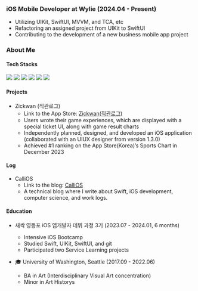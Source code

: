 
### iOS Mobile Developer at Wylie (2024.04 - Present)
- Utilizing UIKit, SwiftUI, MVVM, and TCA, etc
- Refactoring an assigned project from UIKit to SwiftUI
- Contributing to the development of a new business mobile app project

### About Me
#### Tech Stacks
  
<img src= "https://img.shields.io/badge/iOS-000000?style=flat-square&logo=ios&logoColor=white"/> <img src= "https://img.shields.io/badge/Swift-FA7343?style=flat-square&logo=swift&logoColor=white"/> <img src="https://img.shields.io/badge/UIKit-2396F3?style=flat-square&logo=UIKit&logoColor=white"/> <img src="https://img.shields.io/badge/SwiftUI-3B66BC?style=flat-square&logo=swift&logoColor=white"/>  <img src= "https://img.shields.io/badge/ReactiveX-B7178C?style=flat-square&logo=ReactiveX&logoColor=white"/>
<img src= "https://img.shields.io/badge/Figma-F24E1E?style=flat-square&logo=figma&logoColor=white" />

#### Projects

- Zickwan (직관로그)
    - Link to the App Store: [Zickwan(직관로그)](https://apps.apple.com/kr/app/%EC%A7%81%EA%B4%80%EB%A1%9C%EA%B7%B8/id6469852233)
    - Users wrote their game experiences, which are displayed with a special ticket UI, along with game result charts
    - Independently planned, designed, and developed an iOS application (collaborated with an UIUX designer from version 1.3.0)
    - Achieved #1 ranking on the App Store(Korea)’s Sports Chart in December 2023

#### Log

- CalliOS
  - Link to the blog: [CalliOS](https://calliek.tistory.com/)
  - A technical blog where I write about Swift, iOS development, computer science, and work logs.

#### Education

- 새싹 영등포 iOS 앱개발자 데뷔 과정 3기 (2023.07 - 2024.01, 6 months)
    - Intensive iOS Bootcamp
    - Studied Swift, UIKit, SwiftUI, and git
    - Participated two Service Learning projects

- 🎓 University of Washington, Seattle (2017.09 - 2022.06)
    - BA in Art (Interdisciplinary Visual Art concentration)
    - Minor in Art Historys
